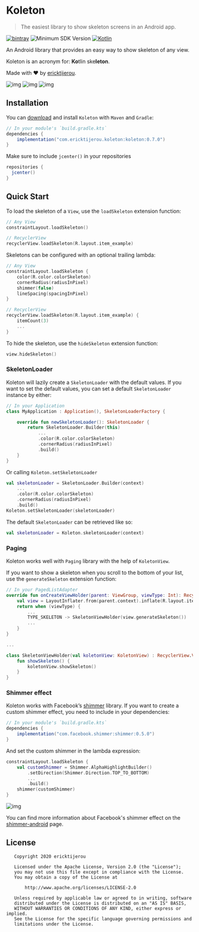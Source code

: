 # Koleton

> The easiest library to show skeleton screens in an Android app.


[![bintray](https://api.bintray.com/packages/ericktijerou/maven/koleton/images/download.svg)](https://bintray.com/ericktijerou/maven/koleton/_latestVersion)
![Minimum SDK Version](https://img.shields.io/badge/minSdkVersion-14-brightgreen.svg)
[![Kotlin](https://img.shields.io/badge/Kotlin-1.3.72-blueviolet.svg)](https://kotlinlang.org)

An Android library that provides an easy way to show skeleton of any view.

Koleton is an acronym for: **Ko**tlin ske**leton**.

Made with ❤ by [ericktijerou](https://ericktijerou.com).

![img](image/journey_list.gif)
![img](image/paging.gif)
![img](image/journey_detail.gif)

## Installation
You can [download](https://bintray.com/ericktijerou/maven/koleton/_latestVersion) and install `Koleton` with `Maven` and `Gradle`:

```gradle
// In your module's `build.gradle.kts`
dependencies {
    implementation("com.ericktijerou.koleton:koleton:0.7.0")
}
```

Make sure to include `jcenter()` in your repositories
```gradle
repositories {
  jcenter()
}
```

## Quick Start
To load the skeleton of a `View`, use the `loadSkeleton` extension function:

```kotlin
// Any View
constraintLayout.loadSkeleton()

// RecyclerView
recyclerView.loadSkeleton(R.layout.item_example)
```

Skeletons can be configured with an optional trailing lambda:

```kotlin
// Any View
constraintLayout.loadSkeleton {
    color(R.color.colorSkeleton)
    cornerRadius(radiusInPixel)
    shimmer(false)
    lineSpacing(spacingInPixel)
}

// RecyclerView
recyclerView.loadSkeleton(R.layout.item_example) {
    itemCount(3)
    ...
}
```

To hide the skeleton, use the `hideSkeleton` extension function:

```kotlin
view.hideSkeleton()
```

### SkeletonLoader
Koleton will lazily create a `SkeletonLoader` with the default values.
If you want to set the default values, you can set a default `SkeletonLoader` instance by either:

```kotlin
// In your Application
class MyApplication : Application(), SkeletonLoaderFactory {

    override fun newSkeletonLoader(): SkeletonLoader {
        return SkeletonLoader.Builder(this)
            ...
            .color(R.color.colorSkeleton)
            .cornerRadius(radiusInPixel)
            .build()
    }
}
```

Or calling `Koleton.setSkeletonLoader`
```kotlin
val skeletonLoader = SkeletonLoader.Builder(context)
    ...
    .color(R.color.colorSkeleton)
    .cornerRadius(radiusInPixel)
    .build()
Koleton.setSkeletonLoader(skeletonLoader)
```

The default `SkeletonLoader` can be retrieved like so:
```kotlin
val skeletonLoader = Koleton.skeletonLoader(context)
```

### Paging
Koleton works well with `Paging` library with the help of `KoletonView`.

If you want to show a skeleton when you scroll to the bottom of your list, use the `generateSkeleton` extension function:

```kotlin
// In your PagedListAdapter
override fun onCreateViewHolder(parent: ViewGroup, viewType: Int): RecyclerView.ViewHolder {
    val view = LayoutInflater.from(parent.context).inflate(R.layout.item_sample, parent, false)
    return when (viewType) {
        ...
        TYPE_SKELETON -> SkeletonViewHolder(view.generateSkeleton())
        ...
    }
}

...

class SkeletonViewHolder(val koletonView: KoletonView) : RecyclerView.ViewHolder(koletonView) {
    fun showSkeleton() {
        koletonView.showSkeleton()
    }
}
```

### Shimmer effect
Koleton works with Facebook’s [shimmer](https://github.com/facebook/shimmer-android) library. If you want to create a custom shimmer effect, you need to include in your dependencies:

```gradle
// In your module's `build.gradle.kts`
dependencies {
    implementation("com.facebook.shimmer:shimmer:0.5.0")
}
```

And set the custom shimmer in the lambda expression:

```kotlin
constraintLayout.loadSkeleton {
    val customShimmer = Shimmer.AlphaHighlightBuilder()
        .setDirection(Shimmer.Direction.TOP_TO_BOTTOM)
        ...
        .build()
    shimmer(customShimmer)
}
```

![img](image/custom_shimmer.gif)

You can find more information about Facebook's shimmer effect on the [shimmer-android](http://facebook.github.io/shimmer-android) page.

## License

       Copyright 2020 ericktijerou

       Licensed under the Apache License, Version 2.0 (the "License");
       you may not use this file except in compliance with the License.
       You may obtain a copy of the License at

           http://www.apache.org/licenses/LICENSE-2.0

       Unless required by applicable law or agreed to in writing, software
       distributed under the License is distributed on an "AS IS" BASIS,
       WITHOUT WARRANTIES OR CONDITIONS OF ANY KIND, either express or implied.
       See the License for the specific language governing permissions and
       limitations under the License.